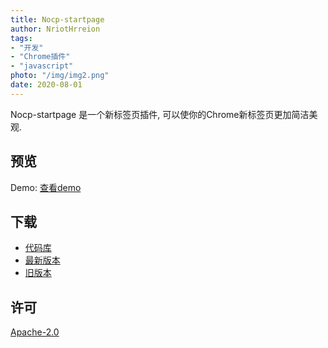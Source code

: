 ```yaml
---
title: Nocp-startpage
author: NriotHrreion
tags: 
- "开发"
- "Chrome插件"
- "javascript"
photo: "/img/img2.png"
date: 2020-08-01
---
```


Nocp-startpage 是一个新标签页插件, 可以使你的Chrome新标签页更加简洁美观.

## 预览

Demo: [查看demo](https://nriothrreion.github.io/Nocp-startpage/demo/nstart.html)

## 下载

* [代码库](https://github.com/NriotHrreion/Nocp-startpage)
* [最新版本](https://github.com/NriotHrreion/Nocp-startpage/releases)
* [旧版本](https://github.com/NriotHrreion/tools/releases)

## 许可

[Apache-2.0](https://github.com/NriotHrreion/Nocp-startpage/LICENSE)